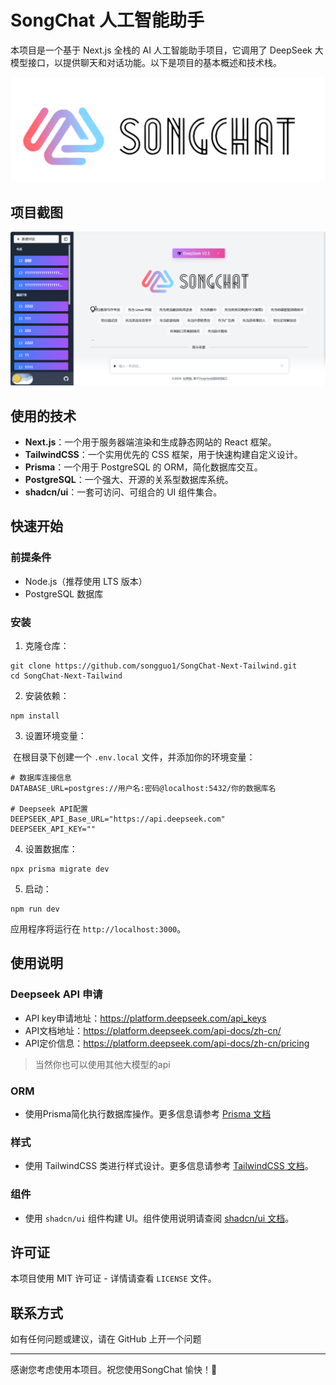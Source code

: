 # SongChat 人工智能助手

本项目是一个基于 Next.js 全栈的 AI 人工智能助手项目，它调用了 DeepSeek 大模型接口，以提供聊天和对话功能。以下是项目的基本概述和技术栈。

![](./public/images/logo.png)

## 项目截图
![](./public/images/screenshot.png)

## 使用的技术

- **Next.js**：一个用于服务器端渲染和生成静态网站的 React 框架。
- **TailwindCSS**：一个实用优先的 CSS 框架，用于快速构建自定义设计。
- **Prisma**：一个用于 PostgreSQL 的 ORM，简化数据库交互。
- **PostgreSQL**：一个强大、开源的关系型数据库系统。
- **shadcn/ui**：一套可访问、可组合的 UI 组件集合。

## 快速开始

### 前提条件

- Node.js（推荐使用 LTS 版本）
- PostgreSQL 数据库

### 安装

1. 克隆仓库：

```
git clone https://github.com/songguo1/SongChat-Next-Tailwind.git
cd SongChat-Next-Tailwind
```

2. 安装依赖：

```
npm install
```

3. 设置环境变量：

​	在根目录下创建一个 `.env.local` 文件，并添加你的环境变量：

```
# 数据库连接信息
DATABASE_URL=postgres://用户名:密码@localhost:5432/你的数据库名

# Deepseek API配置
DEEPSEEK_API_Base_URL="https://api.deepseek.com"
DEEPSEEK_API_KEY=""
```

4. 设置数据库：

```
npx prisma migrate dev
```

5. 启动：

```
npm run dev
```

应用程序将运行在 `http://localhost:3000`。

## 使用说明

### Deepseek API 申请

- API key申请地址：https://platform.deepseek.com/api_keys
- API文档地址：https://platform.deepseek.com/api-docs/zh-cn/
- API定价信息：https://platform.deepseek.com/api-docs/zh-cn/pricing

> 当然你也可以使用其他大模型的api

### ORM

- 使用Prisma简化执行数据库操作。更多信息请参考 [Prisma 文档](https://www.prisma.io/)

### 样式

- 使用 TailwindCSS 类进行样式设计。更多信息请参考 [TailwindCSS 文档](https://tailwindcss.com/docs)。

### 组件

- 使用 `shadcn/ui` 组件构建 UI。组件使用说明请查阅 [shadcn/ui 文档](https://github.com/shadcn/ui)。

## 许可证

本项目使用 MIT 许可证 - 详情请查看 `LICENSE` 文件。

## 联系方式

如有任何问题或建议，请在 GitHub 上开一个问题

------

感谢您考虑使用本项目。祝您使用SongChat 愉快！🚀